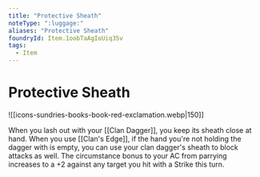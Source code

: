```yaml
---
title: "Protective Sheath"
noteType: ":luggage:"
aliases: "Protective Sheath"
foundryId: Item.1oobTaAgIoUiq35v
tags:
  - Item
---
```


# Protective Sheath
![[icons-sundries-books-book-red-exclamation.webp|150]]

When you lash out with your [[Clan Dagger]], you keep its sheath close at hand. When you use [[Clan's Edge]], if the hand you're not holding the dagger with is empty, you can use your clan dagger's sheath to block attacks as well. The circumstance bonus to your AC from parrying increases to a +2 against any target you hit with a Strike this turn.



